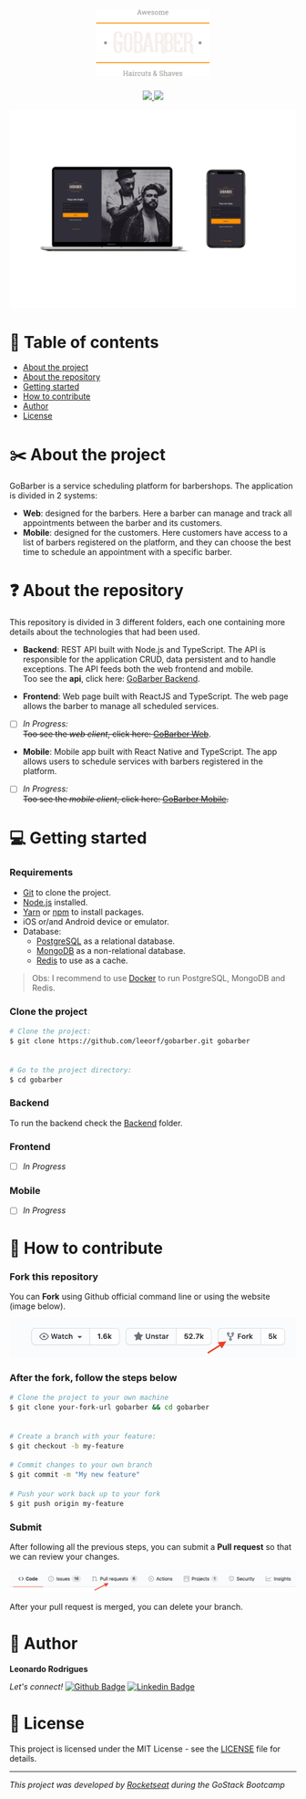 <h1 align="center">
	<img alt="GoStack" src="./assets/logo.svg" width="200px" />
</h1>

<p align="center">
    <a href="https://github.com/leeorf">
      <img src="https://img.shields.io/badge/-Github-000?style=flat-square&logo=Github&logoColor=white&link=https://github.com/leeorf">
    </a>
    <a href="https://www.linkedin.com/in/leonardorodriguesf/">
      <img src="https://img.shields.io/badge/-LinkedIn-blue?style=flat-square&logo=Linkedin&logoColor=white&link=https://www.linkedin.com/in/leonardof/">
    </a>
</p>

 <img src="./assets/gobarber-mockup.png">

# :open_file_folder: Table of contents
- [About the project](#scissors-about-the-project)
- [About the repository](#question-about-the-repository)
- [Getting started](#computer-getting-started)
- [How to contribute](#metal-how-to-contribute)
- [Author](#information_desk_person-author)
- [License](#page_facing_up-license)

# :scissors: About the project
GoBarber is a service scheduling platform for barbershops.
The application is divided in 2 systems:
- **Web**: designed for the barbers. Here a barber can manage and track all appointments between the barber and its customers.
- **Mobile**: designed for the customers. Here customers have access to a list of barbers registered on the platform, and they can choose the best time to schedule an appointment with a specific barber.

# :question: About the repository

This repository is divided in 3 different folders, each one containing more details about the technologies that had been used.
- **Backend**: REST API built with Node.js and TypeScript. The API is responsible for the application CRUD, data persistent and to handle exceptions. The API feeds both the web frontend and mobile.</br>
Too see the **api**, click here: [GoBarber Backend](./backend).

-  **Frontend**: Web page built with ReactJS and TypeScript. The web page allows the barber to manage all scheduled services.</br>
- [ ] *In Progress:*</br>
~~Too see the *web client*, click here: [GoBarber Web](../frontend)~~.</br>

- **Mobile**: Mobile app built with React Native and TypeScript. The app allows users to schedule services with barbers registered in the platform.</br>
- [ ] *In Progress:*</br>
~~Too see the *mobile client*, click here: [GoBarber Mobile](../mobile).~~

# :computer: Getting started

### Requirements

- [Git](https://git-scm.com) to clone the project.
- [Node.js](https://nodejs.org/en/) installed.
- [Yarn](https://classic.yarnpkg.com/lang/en/) or [npm](https://www.npmjs.com) to install packages.
- iOS or/and Android device or emulator.
- Database:
  - [PostgreSQL](https://www.postgresql.org) as a relational database.
  - [MongoDB](https://www.mongodb.com) as a non-relational database.
  - [Redis](https://redis.io) to use as a cache.

>Obs: I recommend to use [Docker](https://www.docker.com) to run PostgreSQL, MongoDB and Redis.

### Clone the project
``` bash
# Clone the project:
$ git clone https://github.com/leeorf/gobarber.git gobarber


# Go to the project directory:
$ cd gobarber
```

### Backend

To run the backend check the [Backend](./backend) folder.

### Frontend
- [ ] *In Progress*


### Mobile
- [ ] *In Progress*



# :metal: How to contribute
### Fork this repository

You can **Fork** using Github official command line or using the website (image below).

<img src="./assets/github-fork.png">

### After the fork, follow the steps below

```bash
# Clone the project to your own machine
$ git clone your-fork-url gobarber && cd gobarber


# Create a branch with your feature:
$ git checkout -b my-feature

# Commit changes to your own branch
$ git commit -m "My new feature"

# Push your work back up to your fork
$ git push origin my-feature
```

### Submit

After following all the previous steps, you can submit a **Pull request** so that we can review your changes.

<img src="./assets/github-pull-request.png">

After your pull request is merged, you can delete your branch.

# :information_desk_person: Author

**Leonardo Rodrigues**

*Let's connect!* 
[![Github Badge](https://img.shields.io/badge/-Github-000?style=flat-square&logo=Github&logoColor=white&link=https://github.com/leeorf)](https://github.com/leeorf)
[![Linkedin Badge](https://img.shields.io/badge/-LinkedIn-blue?style=flat-square&logo=Linkedin&logoColor=white&link=https://www.linkedin.com/in/leonardof/)](https://www.linkedin.com/in/leonardorodriguesf/)

# :page_facing_up: License
This project is licensed under the MIT License - see the [LICENSE](./LICENSE) file for details.


---

*This project was developed by [Rocketseat](https://github.com/Rocketseat) during the GoStack Bootcamp*

